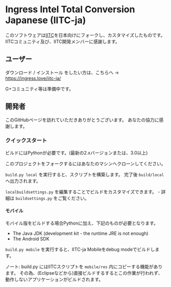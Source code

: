 Ingress Intel Total Conversion Japanese (IITC-ja)
=================================================

このソフトウェアは[IITC](https://github.com/iitc-project/ingress-intel-total-conversion)を日本向けにフォークし、カスタマイズしたものです。
IITCコミュニティ及び、IITC開発メンバーに感謝します。

## ユーザー

ダウンロード / インストール をしたい方は、こちらへ → https://ingress.love/iitc-ja/

G+コミュニティ等は準備中です。

## 開発者

このGitHubページを訪れていただきありがとうございます。
あなたの協力に感謝します。

### クイックスタート

ビルドにはPythonが必要です。(最新の2.xバージョンまたは、3.0以上)

このプロジェクトをフォークするにはあなたのマシンへクローンしてください。

`build.py local` を実行すると、スクリプトを構築します。
完了後 `build/local` へ出力されます。

`localbuildsettings.py` を編集することでビルドをカスタマイズできます。 - 詳細は `buildsettings.py` をご覧ください。

#### モバイル

モバイル版をビルドする場合Pythonに加え、下記のものが必要となります。

- The Java JDK (development kit - the runtime JRE is not enough)
- The Android SDK

`build.py mobile` を実行すると、IITC-ja Mobileをdebug modeでビルドします。

ノート: build.py にはIITCスクリプトを `mobile/res` 内にコピーする機能があります。
その為、(Eclipseなどから)直接ビルドするするとこの作業が行われず、動作しないアプリケーションがビルドされます。
